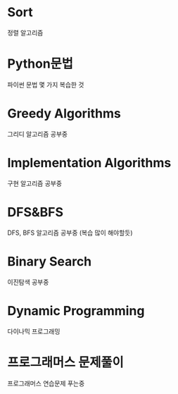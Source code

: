 # Sort<br>
정렬 알고리즘

# Python문법<br>
파이썬 문법 몇 가지 복습한 것

# Greedy Algorithms<br>
그리디 알고리즘 공부중

# Implementation Algorithms<br>
구현 알고리즘 공부중

# DFS&BFS<br>
DFS, BFS 알고리즘 공부중 (복습 많이 해야할듯)

# Binary Search<br>
이진탐색 공부중

# Dynamic Programming<br>
다이나믹 프로그래밍

# 프로그래머스 문제풀이<br>
프로그래머스 연습문제 푸는중
